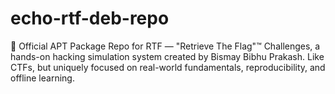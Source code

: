 # echo-rtf-deb-repo
🎯 Official APT Package Repo for RTF — "Retrieve The Flag"™ Challenges, a hands-on hacking simulation system created by Bismay Bibhu Prakash. Like CTFs, but uniquely focused on real-world fundamentals, reproducibility, and offline learning.
